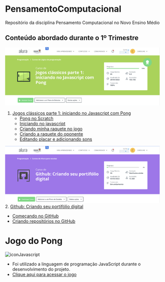 # PensamentoComputacional
Repositório da disciplina Pensamento Computacional no Novo Ensino Médio

## Conteúdo abordado durante o 1º Trimestre

![Cabeçalho do curso 1](curso1.png)

1. [Jogos clássicos parte 1: iniciando no Javascript com Pong](https://cursos.alura.com.br/course/pong-javascript)
   - [Pong no Scratch](https://cursos.alura.com.br/course/pong-javascript/task/56081)
   - [Iniciando no javascript](https://cursos.alura.com.br/course/pong-javascript/task/56090)
   - [Criando minha raquete no jogo](https://cursos.alura.com.br/course/pong-javascript/task/56098)
   - [Criando a raquete do oponente](https://cursos.alura.com.br/course/pong-javascript/task/56105)
   - [Editando placar e adicionando sons](https://cursos.alura.com.br/course/pong-javascript/task/56111)

![Cabeçalho do curso 2](curso2.png)
2. [Github: Criando seu portifólio digital](https://cursos.alura.com.br/course/github-criando-portifolio-digital)
   - [Começando no GitHub](https://cursos.alura.com.br/course/github-criando-portifolio-digital/task/100572)
   - [Criando repositórios no GitHub](https://cursos.alura.com.br/course/github-criando-portifolio-digital/task/100575)

# Jogo do Pong
![iconJavascript](https://img.shields.io/badge/JavaScript-323330?style=for-the-badge&logo=javascript&logoColor=F7DF1E) 
- Foi utilizado a linguagem de programação JavaScript durante o desenvolvimento do projeto.
- [Clique aqui para acessar o jogo](https://editor.p5js.org/caroline.smecelato/full/QFJyfQLqU)
